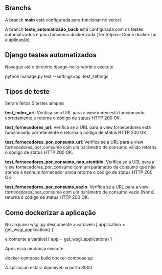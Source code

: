 ## Branchs
A branch **main** está configurada para funcionar no vercel.

A branch **teste_automatizado_back** está configurada com os testes automatizados e para funcionar dockerizada ( ler tótpico: Como dockerizar a aplicação)


## Django testes automatizados

Navegue até o diretório django-hello-world e execute

python manage.py test --settings=api.test_settings

## Tipos de teste

Seram feitos 5 testes simples 

**test_index_url**: Verifica se a URL para a view index está funcionando corretamente e retorna o código de status HTTP 200 OK.

**test_fornecedores_url**: Verifica se a URL para a view fornecedores está funcionando corretamente e retorna o código de status HTTP 200 OK.

**test_fornecedores_por_consumo_url**: Verifica se a URL para a view fornecedores_por_consumo com um parâmetro de consumo válido retorna o código de status HTTP 200 OK.

**test_fornecedores_por_consumo_nao_atentido**: Verifica se a URL para a view fornecedores_por_consumo com um parâmetro de consumo que não atende a nenhum fornecedor ainda retorna o código de status HTTP 200 OK.

**test_fornecedores_por_consumo_vazio**: Verifica se a URL para a view fornecedores_por_consumo com um parâmetro de consumo vazio (None) retorna o código de status HTTP 200 OK.


## Como dockerizar a aplicação

No arqruivo wsgi.py descomente a variávelo [ application = get_wsgi_application() ]

e comente a variável [ app = get_wsgi_application() ]

Após essa mudança execute: 

docker-compose build
docker-compose up

A aplicação estara diponível na porta 8000